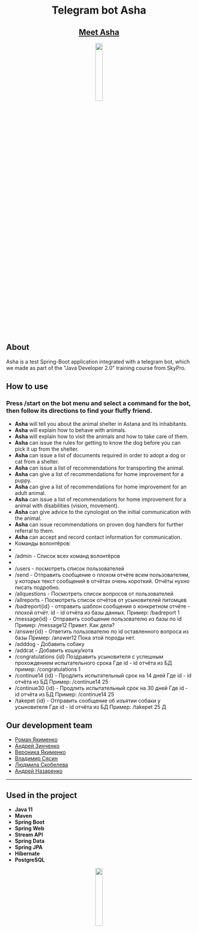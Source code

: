 <h1 align="center">Telegram bot Asha</h1>



<h2 align="center"><a  href="https://t.me/skypro_s5_1_shelter_bot">Meet Asha</a></h2>
<p align="center">
<img src="https://media.giphy.com/media/Rdx8SHjHhiVUI/giphy.gif" width="20%"></p>

## About

Asha is a test Spring-Boot application integrated with a telegram bot, which we made as part of the "Java Developer 2.0"
training course from SkyPro.

## How to use

### Press /start on the bot menu and select a command for the bot, then follow its directions to find your fluffy friend.

- **Asha** will tell you about the animal shelter in Astana and its inhabitants.
- **Asha** will explain how to behave with animals.
- **Asha** will explain how to visit the animals and how to take care of them.
- **Asha** can issue the rules for getting to know the dog before you can pick it up from the shelter.
- **Asha** can issue a list of documents required in order to adopt a dog or cat from a shelter.
- **Asha** can issue a list of recommendations for transporting the animal.
- **Asha** can give a list of recommendations for home improvement for a puppy.
- **Asha** can give a list of recommendations for home improvement for an adult animal.
- **Asha** can issue a list of recommendations for home improvement for a animal with disabilities (vision, movement).
- **Asha** can give advice to the cynologist on the initial communication with the animal.
- **Asha** can issue recommendations on proven dog handlers for further referral to them.
- **Asha** can accept and record contact information for communication.
- 
  Команды волонтёров:
- 
- /admin - Список всех команд волонтёров
- 
- /users - посмотреть список пользователей
- 
  /send - Отправить сообщение о плохом отчёте всем пользователям,
  у которых текст сообщений в отчётах очень короткий. Отчёты нухно писать подробно.
- 
  /allquestions - Посмотреть список вопросов от пользователей
- 
  /allreports - Посмотреть список отчётов от усыновителей питомцев
- 
  /badreport{id} - отправить шаблон сообщения о конкретном отчёте - плохой отчёт.
  id - id отчёта из базы данных.
  Пример: /badreport 1
- 
  /message{id} - Отправить сообщение пользователю из базы по id
  Пример: /message12 Привет. Как дела?
- 
  /answer{id} - Ответить пользователю по id оставленного вопроса из базы
  Пример: /answer12 Пока этой породы нет.
- 
  /adddog - Добавить собаку
- 
  /addcat - Добавить кошку/кота
- 
  /congratulations {id} Поздравить усыновителя с успешным прохождением испытательного срока
  Где id - id отчёта из БД
  пример: /congratulations 1
- 
  /continue14 {id} - Продлить испытательный срок на 14 дней
  Где id - id отчёта из БД
  Пример: /continue14 25
- 
  /continue30 {id} - Продлить испытательный срок на 30 дней
  Где id - id отчёта из БД
  Пример: /continue14 25
- 
  /takepet {id} - Отправить сообщение об изъятии собаки у усыновителя
  Где id - id отчёта из БД
  Пример: /takepet 25
Д
## Our development team

- [Роман Якименко](https://github.com/roma17111)
- [Андрей Зинченко](https://github.com/astrekoi)
- [Вероника Якименко](https://github.com/verkin78)
- [Владимир Сясин](https://github.com/Vsvvn)
- [Людмила Скобелева](https://github.com/SkobelevaLuda)
- [Андрей Назаренко](https://github.com/Altanim)

___

## Used in the project

- **Java 11**
- **Maven**
- **Spring Boot**
- **Spring Web**
- **Stream API**
- **Spring Data**
- **Spring JPA**
- **Hibernate**
- **PostgreSQL**

<p align="center">
<img src="https://media.giphy.com/media/12RZ46nUQ57Ihq/giphy.gif" width="20%"></p>
